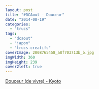 ```yaml
---
layout: post
title: "#DCAout - Douceur"
date: "2014-08-19"
categories: 
  - "trucs"
tags: 
  - "dcaout"
  - "japon"
  - "trucs-creatifs"
coverImage: 2008765458_a8f703713b_b.jpg
imgWidth: 360
imgHeight: 239
cover2left: true
---
```


<a href="https://www.flickr.com/photos/zemoko/2008765458/in/set-72157603456614560">Douceur (de vivre) - Kyoto</a>
